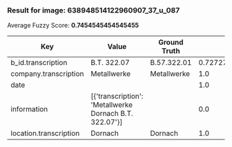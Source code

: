 ### Result for image: 638948514122960907_37_u_087
Average Fuzzy Score: **0.7454545454545455**
<small>

| Key | Value | Ground Truth | Score |
| --- | --- | --- | --- |
| b_id.transcription | B.T. 322.07 | B.57.322.01 | 0.7272727272727273 |
| company.transcription | Metallwerke | Metallwerke | 1.0 |
| date |  |  | 1.0 |
| information | [{'transcription': 'Metallwerke   Dornach   B.T. 322.07'}] |  | 0.0 |
| location.transcription | Dornach | Dornach | 1.0 |

</small>
